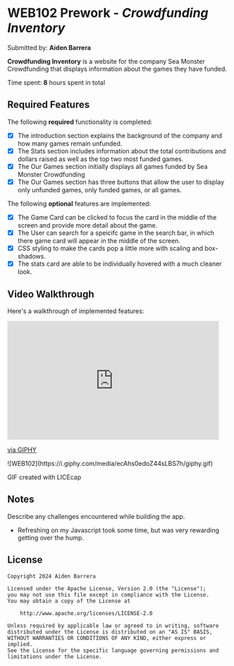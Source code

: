 # WEB102 Prework - *Crowdfunding Inventory*

Submitted by: **Aiden Barrera**

**Crowdfunding Inventory** is a website for the company Sea Monster Crowdfunding that displays information about the games they have funded.

Time spent: **8** hours spent in total

## Required Features

The following **required** functionality is completed:

* [x] The introduction section explains the background of the company and how many games remain unfunded.
* [x] The Stats section includes information about the total contributions and dollars raised as well as the top two most funded games.
* [x] The Our Games section initially displays all games funded by Sea Monster Crowdfunding
* [x] The Our Games section has three buttons that allow the user to display only unfunded games, only funded games, or all games.

The following **optional** features are implemented:

* [x] The Game Card can be clicked to focus the card in the middle of the screen and provide more detail about the game.
* [x] The User can search for a speicifc game in the search bar, in which there game card will appear in the middle of the screen.
* [x] CSS styling to make the cards pop a little more with scaling and box-shadows.
* [x] The stats card are able to be individually hovered with a much cleaner look. 

## Video Walkthrough

Here's a walkthrough of implemented features:
<iframe src="https://giphy.com/embed/ecAhs0edoZ44sLBS7h" width="480" height="269" style="" frameBorder="0" class="giphy-embed" allowFullScreen></iframe><p><a href="https://giphy.com/gifs/ecAhs0edoZ44sLBS7h">via GIPHY</a></p>
![WEB102](https://i.giphy.com/media/ecAhs0edoZ44sLBS7h/giphy.gif)

<!-- Replace this with whatever GIF tool you used! -->
GIF created with LICEcap  
<!-- Recommended tools:
[Kap](https://getkap.co/) for macOS
[ScreenToGif](https://www.screentogif.com/) for Windows
[peek](https://github.com/phw/peek) for Linux. -->

## Notes

Describe any challenges encountered while building the app.
- Refreshing on my Javascript took some time, but was very rewarding getting over the hump.

## License

    Copyright 2024 Aiden Barrera

    Licensed under the Apache License, Version 2.0 (the "License");
    you may not use this file except in compliance with the License.
    You may obtain a copy of the License at

        http://www.apache.org/licenses/LICENSE-2.0

    Unless required by applicable law or agreed to in writing, software
    distributed under the License is distributed on an "AS IS" BASIS,
    WITHOUT WARRANTIES OR CONDITIONS OF ANY KIND, either express or implied.
    See the License for the specific language governing permissions and
    limitations under the License.
